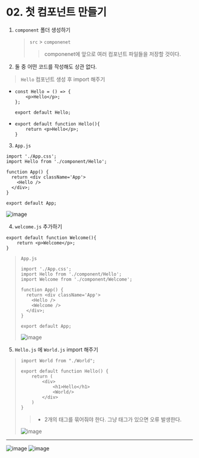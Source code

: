 # 02. 첫 컴포넌트 만들기

1) `component` 폴더 생성하기 

   > `src` > `componenet` 
   >
   > > componenet에 앞으로 여러 컴포넌트 파일들을 저장할 것이다. 

   

2. 둘 중 어떤 코드를 작성해도 상관 없다. 

> `Hello` 컴포넌트 생성 후 import 해주기 

* ```react
  const Hello = () => {
      <p>Hello</p>;
  };
  
  export default Hello;
  ```

* ```react
  export default function Hello(){
      return <p>Hello</p>;
  }
  ```



3. `App.js` 

```react
import './App.css';
import Hello from './component/Hello';

function App() {
  return <div className='App'>
    <Hello />
  </div>;
}

export default App;

```

![image](https://user-images.githubusercontent.com/99783474/225359072-31468302-2ded-4669-99c0-e9ed897e13fa.png)

4. `welcome.js` 추가하기 

```react
export default function Welcome(){
    return <p>Welcome</p>;
}
```



> `App.js`
>
> ```react
> import './App.css';
> import Hello from './component/Hello';
> import Welcome from './component/Welcome';
> 
> function App() {
>   return <div className='App'>
>     <Hello />
>     <Welcome />
>   </div>;
> }
> 
> export default App;
> 
> ```
>
> ![image](https://user-images.githubusercontent.com/99783474/225359111-9b06e08c-e33f-41d2-bd8d-0e435318b8bc.png)



5. `Hello.js` 에 `World.js`  import 해주기 

> ```react
> import World from "./World";
> 
> export default function Hello() {
>     return (
>         <div>
>             <h1>Hello</h1>
>             <World/>
>         </div>
>     )
> }
> ```
>
> > *  2개의 태그를 묶어줘야 한다. 그냥 태그가 있으면 오류 발생한다.
>
> ![image](https://user-images.githubusercontent.com/99783474/225359176-1f4ba5f8-eff5-4c10-bf90-6d2b379f012b.png)





---



![image](https://user-images.githubusercontent.com/99783474/225359222-fdbb8e6e-241e-40e9-8069-3aac50b17086.png)
![image](https://user-images.githubusercontent.com/99783474/225359250-be13939e-9e2f-4fb4-b9ad-bfc568df3a33.png)



